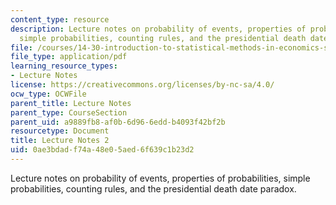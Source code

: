 ```yaml
---
content_type: resource
description: Lecture notes on probability of events, properties of probabilities,
  simple probabilities, counting rules, and the presidential death date paradox.
file: /courses/14-30-introduction-to-statistical-methods-in-economics-spring-2009/0ae3bdadf74a48e05aed6f639c1b23d2_MIT14_30s09_lec02.pdf
file_type: application/pdf
learning_resource_types:
- Lecture Notes
license: https://creativecommons.org/licenses/by-nc-sa/4.0/
ocw_type: OCWFile
parent_title: Lecture Notes
parent_type: CourseSection
parent_uid: a9889fb8-af0b-6d96-6edd-b4093f42bf2b
resourcetype: Document
title: Lecture Notes 2
uid: 0ae3bdad-f74a-48e0-5aed-6f639c1b23d2
---
```

Lecture notes on probability of events, properties of probabilities, simple probabilities, counting rules, and the presidential death date paradox.